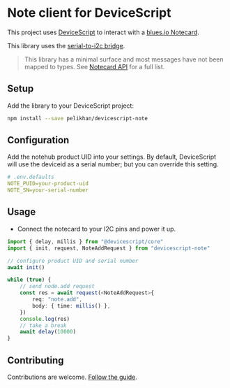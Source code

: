 # Note client for DeviceScript

This project uses [DeviceScript](https://microsoft.github.io/devicescript/)
to interact with a [blues.io Notecard](https://blues.io/products/notecard/).

This library uses the [serial-to-i2c bridge](https://dev.blues.io/guides-and-tutorials/notecard-guides/serial-over-i2c-protocol/).

> This library has a minimal surface and most messages have not been mapped to types. See [Notecard API](https://dev.blues.io/api-reference/notecard-api/introduction/) for a full list.

## Setup

Add the library to your DeviceScript project:

```bash
npm install --save pelikhan/devicescript-note
```

## Configuration

Add the notehub product UID into your settings.
By default, DeviceScript will use the deviceid as a serial number; but you can override this setting.

```yaml
# .env.defaults
NOTE_PUID=your-product-uid
NOTE_SN=your-serial-number
```

## Usage

-   Connect the notecard to your I2C pins and power it up.

```ts
import { delay, millis } from "@devicescript/core"
import { init, request, NoteAddRequest } from "devicescript-note"

// configure product UID and serial number
await init()

while (true) {
    // send node.add request
    const res = await request(<NoteAddRequest>{
        req: "note.add",
        body: { time: millis() },
    })
    console.log(res)
    // take a break
    await delay(10000)
}
```

## Contributing

Contributions are welcome. [Follow the guide](./CONTRIBUTING.md).
